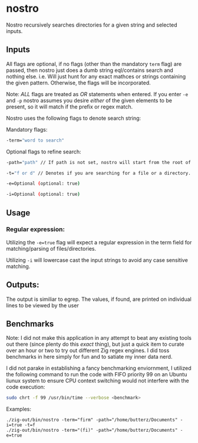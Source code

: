 # nostro
Nostro recursively searches directories for a given string and selected inputs.

## Inputs
All flags are optional, if no flags (other than the mandatory `term` flag) are passed, then nostro just does a dumb string eql/contains search and nothing else. i.e. Will just hunt for any exact mathces or strings containing the given pattern. Otherwise, the flags will be incorporated.

Note: *ALL* flags are treated as *OR* statements when entered. If you enter `-e` and `-p` nostro assumes you desire *either* of the given elements to be present, so it will match if the prefix or regex match.

Nostro uses the following flags to denote search string:

Mandatory flags:
```bash
-term="word to search"
```

Optional flags to refine search:

```bash
-path="path" // If path is not set, nostro will start from the root of your OS. THis can take a while, so generally its recommended to set a directory.

-t="f or d" // Denotes if you are searching for a file or a directory. Default is to search for files unless specified otherwise

-e=Optional (optional: true)

-i=Optional (optional: true)

```

## Usage

### Regular expression:
Utilizing the `-e=true` flag will expect a regular expression in the term field for matching/parsing of files/directories.

Utilizing `-i` will lowercase cast the input strings to avoid any case sensitive matching.

## Outputs:
The output is similiar to egrep. The values, if found, are printed on individual lines to be viewed by the user

## Benchmarks
Note: I did not make this application in any attempt to beat any existing tools out there (since plenty do this *exact* thing), but just a quick item to curate over an hour or two to try out different Zig regex engines. I did toss benchmarks in here simply for fun and to satiate my inner data nerd. 

I did not parake in establishing a fancy benchmarking enviornment, I utilized the following command to run the code with FIFO priority 99 on an Ubuntu liunux system to ensure CPU context switching would not interfere with the code execution:

```bash
sudo chrt -f 99 /usr/bin/time --verbose <benchmark>
```

Examples:
```zig
./zig-out/bin/nostro -term="firm" -path="/home/butterz/Documents" -i=true -t=f
./zig-out/bin/nostro -term="(fi)" -path="/home/butterz/Documents" -e=true 
```
